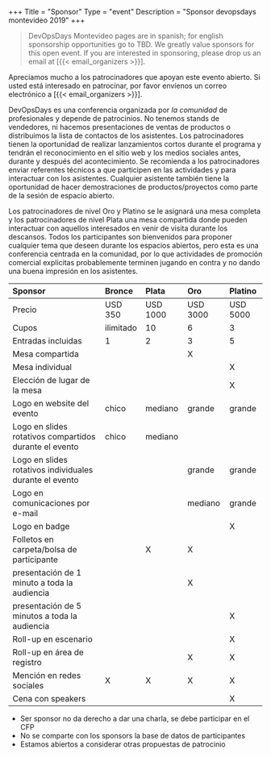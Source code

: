 +++
Title = "Sponsor"
Type = "event"
Description = "Sponsor devopsdays montevideo 2019"
+++

> DevOpsDays Montevideo pages are in spanish; for english sponsorship opportunities go to TBD.
> We greatly value sponsors for this open event.  If you are interested in sponsoring, please drop us an email at [{{< email_organizers >}}].

Apreciamos mucho a los patrocinadores que apoyan este evento abierto. Si usted está interesado en patrocinar, por favor envíenos un correo electrónico a [{{< email_organizers >}}].

DevOpsDays es una conferencia organizada por _la comunidad_ de profesionales y depende de patrocinios. No tenemos stands de vendedores, ni hacemos presentaciones de ventas de productos o distribuimos la lista de contactos de los asistentes. Los patrocinadores tienen la oportunidad de realizar lanzamientos cortos durante el programa y tendrán el reconocimiento en el sitio web y los medios sociales antes, durante y después del acontecimiento. Se recomienda a los patrocinadores enviar referentes técnicos a que participen en las actividades y para interactuar con los asistentes. Cualquier asistente también tiene la oportunidad de hacer demostraciones de productos/proyectos como parte de la sesión de espacio abierto.

Los patrocinadores de nivel Oro y Platino se le asignará una mesa completa y los  patrocinadores de nivel Plata una mesa compartida donde pueden interactuar con aquellos interesados en venir de visita durante los descansos. Todos los participantes son bienvenidos para proponer cualquier tema que deseen durante los espacios abiertos, pero esta es una conferencia centrada en la comunidad, por lo que actividades de promoción comercial explicitas probablemente terminen jugando en contra y no dando una buena impresión en los asistentes.


| Sponsor                                                 | Bronce    | Plata    | Oro      | Platino  |
|:------------------------------------------------------- |:--------- |:-------- |:-------- |:-------- |
| Precio                                                  | USD 350   | USD 1000 | USD 3000 | USD 5000 |
| Cupos                                                   | ilimitado | 10       | 6        | 3        |
| Entradas incluidas                                      | 1         | 2        | 3        | 5        |
| Mesa compartida                                         |           |          | X        |          |
| Mesa individual                                         |           |          |          | X        |
| Elección de lugar de la mesa                            |           |          |          | X        |
| Logo en website del evento                              | chico     | mediano  | grande   | grande   |
| Logo en slides rotativos compartidos durante el evento  | chico     | mediano  |          |          |
| Logo en slides rotativos individuales durante el evento |           |          | grande   | grande   |
| Logo en comunicaciones por e-mail                       |           |          | mediano  | grande   |
| Logo en badge                                           |           |          |          | X        |
| Folletos en carpeta/bolsa de participante               |           | X        | X        |          |
| presentación de 1 minuto a toda la audiencia            |           |          | X        |          |
| presentación de 5 minutos a toda la audiencia           |           |          |          | X        |
| Roll-up en escenario                                    |           |          |          | X        |
| Roll-up en área de registro                             |           |          | X        | X        |
| Mención en redes sociales                               | X         | X        | X        | X        |
| Cena con speakers                                       |           |          |          | X        |

* Ser sponsor no da derecho a dar una charla, se debe participar en el CFP
* No se comparte con los sponsors la base de datos de participantes
* Estamos abiertos a considerar otras propuestas de patrocinio
